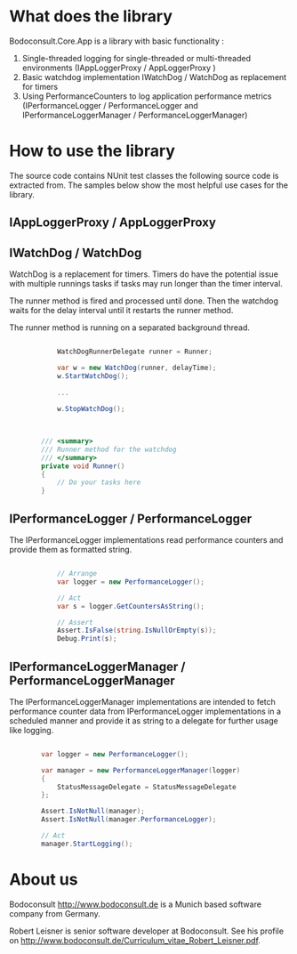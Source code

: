 # What does the library

Bodoconsult.Core.App is a library with basic functionality :

1. Single-threaded logging for single-threaded or multi-threaded environments (IAppLoggerProxy / AppLoggerProxy )
2. Basic watchdog implementation IWatchDog / WatchDog as replacement for timers
3. Using PerformanceCounters to log application performance metrics (IPerformanceLogger / PerformanceLogger and IPerformanceLoggerManager / PerformanceLoggerManager) 




# How to use the library

The source code contains NUnit test classes the following source code is extracted from. The samples below show the most helpful use cases for the library.

## IAppLoggerProxy / AppLoggerProxy




## IWatchDog / WatchDog

WatchDog is a replacement for timers. Timers do have the potential issue with multiple runnings tasks if tasks may run longer than the timer interval. 

The runner method is fired and processed until done. Then the watchdog waits for the delay interval until it restarts the runner method.

The runner method is running on a separated background thread.


``` csharp

            WatchDogRunnerDelegate runner = Runner;

            var w = new WatchDog(runner, delayTime);
            w.StartWatchDog();
			
			...
			
			w.StopWatchDog();
			
```

``` csharp

        /// <summary>
        /// Runner method for the watchdog
        /// </summary>
        private void Runner()
        {
            // Do your tasks here
        }

```

## IPerformanceLogger / PerformanceLogger

The IPerformanceLogger implementations read performance counters and provide them as formatted string.

``` csharp

            // Arrange 
            var logger = new PerformanceLogger();

            // Act  
            var s = logger.GetCountersAsString();

            // Assert
            Assert.IsFalse(string.IsNullOrEmpty(s));
            Debug.Print(s);

```

## IPerformanceLoggerManager / PerformanceLoggerManager

The IPerformanceLoggerManager implementations are intended to fetch performance counter data from IPerformanceLogger implementations in a scheduled manner 
and provide it as string to a delegate for further usage like logging.

``` csharp

        var logger = new PerformanceLogger();

        var manager = new PerformanceLoggerManager(logger)
        {
            StatusMessageDelegate = StatusMessageDelegate
        };

        Assert.IsNotNull(manager);
        Assert.IsNotNull(manager.PerformanceLogger);

        // Act  
        manager.StartLogging();

```

# About us

Bodoconsult <http://www.bodoconsult.de> is a Munich based software company from Germany.

Robert Leisner is senior software developer at Bodoconsult. See his profile on <http://www.bodoconsult.de/Curriculum_vitae_Robert_Leisner.pdf>.

